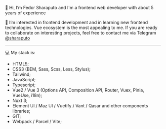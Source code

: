 👋 Hi, I’m Fedor Sharaputo and I'm a frontend web developer with about 5 years of experience

👀 I’m interested in frontend development and in learning new frontend technologies. Vue ecosystem is the most appealing to me. If you are ready to collaborate on interesting projects, feel free to contact me via Telegram [@sharaputo](https://tttttt.me/sharaputo)

---

💻 My stack is:
 * HTML5;
 * CSS3 (BEM, Sass, Scss, Less, Stylus);
 * Tailwind;
 * JavaScript;
 * Typescript;
 * Vue2 / Vue 3 (Options API, Composition API, Router, Vuex, Pinia, VueUse, i18n);
 * Nuxt 3;
 * Element UI / Maz UI / Vuetify / Vant / Qasar and other components libraries;
 * GIT; 
 * Webpack / Parcel / Vite;
